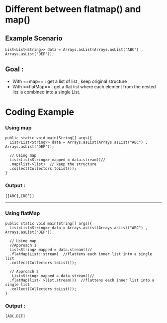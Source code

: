 # Different between flatmap() and map()
## Example Scenario
```
List<List<String>> data = Arrays.asList(Arrays.asList("ABC") , Arrays.asList("DEF"));
```

## Goal : 
- With ==map== : get a list of list  , keep original structure
- With ==flatMap== : get a flat list where each element from the nested lits is combined into a single List.


# Coding Example
### Using map

```
public static void main(String[] args){
  List<List<String>> data = Arrays.asList(Arrays.asList("ABC") , Arrays.asList("DEF"));

  // Using map
  List<List<String>> mapped = data.stream()//
  .map(list->list)  // keep the structure
  .collect(Collectors.toList());
}
```

### Output : 
```
[[ABC],[DEF]]
```
---
### Using flatMap

```
public static void main(String[] args){
  List<List<String>> data = Arrays.asList(Arrays.asList("ABC") , Arrays.asList("DEF"));

  // Using map 
  //Approach 1
  List<String> mapped = data.stream()//
  .flatMap(List::stream)  //flattens each inner list into a single list 
  .collect(Collectors.toList());

  // Approach 2
   List<String> mapped = data.stream()//
  .flatMap(list- >list.stream())  //flattens each inner list into a single list 
  .collect(Collectors.toList());
}
```

### Output : 
```
[ABC,DEF]
```